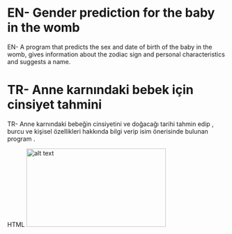 # EN- Gender prediction for the baby in the womb
EN- A program that predicts the sex and date of birth of the baby in the womb, gives information about the zodiac sign and personal characteristics and suggests a name.

# TR- Anne karnındaki bebek için cinsiyet tahmini
TR- Anne karnındaki bebeğin cinsiyetini ve doğacağı tarihi tahmin edip , burcu ve kişisel özellikleri hakkında bilgi verip isim önerisinde bulunan program .

HTML
<img src="[http://url/to/img.png]([      ](https://sneakpeektest.com/wp-content/uploads/2020/02/What-is-a-Gender-Reveal-min.jpg))" alt="alt text" width="320" height="180">
